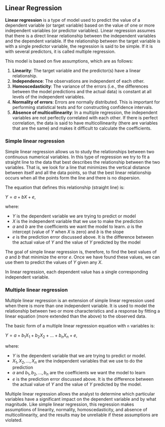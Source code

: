 ## Linear Regression

**Linear regression** is a type of model used to predict the value of a dependent variable (or target variable) based on the value of one or more independent variables (or predictor variables). Linear regression assumes that there is a direct linear relationship between the independent variables and the dependent variable. If the relationship between the target variable is with a single predictor variable, the regression is said to be simple. If it is with several predictors, it is called multiple regression.

This model is based on five assumptions, which are as follows:

1. **Linearity**: The target variable and the predictor(s) have a linear relationship.
2. **Independence**: The observations are independent of each other.
3. **Homoscedasticity**: The variance of the errors (i.e., the differences between the model predictions and the actual data) is constant at all levels of the independent variables.
4. **Normality of errors**: Errors are normally distributed. This is important for performing statistical tests and for constructing confidence intervals.
5. **Absence of multicollinearity**: In a multiple regression, the independent variables are not perfectly correlated with each other. If there is perfect correlation, the data is said to have multicollinearity (there are variables that are the same) and makes it difficult to calculate the coefficients.

### Simple linear regression

Simple linear regression allows us to study the relationships between two continuous numerical variables. In this type of regression we try to fit a straight line to the data that best describes the relationship between the two variables. That is, we look for a line that minimizes the vertical distance between itself and all the data points, so that the best linear relationship occurs when all the points form the line and there is no dispersion.

The equation that defines this relationship (straight line) is:

$Y = a + bX + e$,

where:
- $Y$ is the dependent variable we are trying to predict or model
- $X$ is the independent variable that we use to make the prediction
- $a$ and $b$ are the coefficients we want the model to learn. $a$ is the intercept (value of $Y$ when $X$ is zero) and $b$ is the slope
- $e$ is the prediction error discussed above. It is the difference between the actual value of $Y$ and the value of $Y$ predicted by the model

The goal of simple linear regression is, therefore, to find the best values of $a$ and $b$ that minimize the error $e$. Once we have found these values, we can use them to predict the values of $Y$ given any $X$.

In linear regression, each dependent value has a single corresponding independent variable.

### Multiple linear regression

Multiple linear regression is an extension of simple linear regression used when there is more than one independent variable. It is used to model the relationship between two or more characteristics and a response by fitting a linear equation (more extended than the above) to the observed data.

The basic form of a multiple linear regression equation with `n` variables is:

$Y = a + b_1X_1 + b_2X_2 + ... + b_nX_n + e$,

where:
- $Y$ is the dependent variable that we are trying to predict or model.
- $X_1, X_2, ..., X_n$ are the independent variables that we use to do the prediction
- $a$ and $b_1, b_2, ..., b_n$ are the coefficients we want the model to learn
- $e$ is the prediction error discussed above. It is the difference between the actual value of $Y$ and the value of $Y$ predicted by the model.

Multiple linear regression allows the analyst to determine which particular variables have a significant impact on the dependent variable and by what magnitude. Like simple linear regression, this regression makes assumptions of linearity, normality, homoscedasticity, and absence of multicollinearity, and the results may be unreliable if these assumptions are violated.
